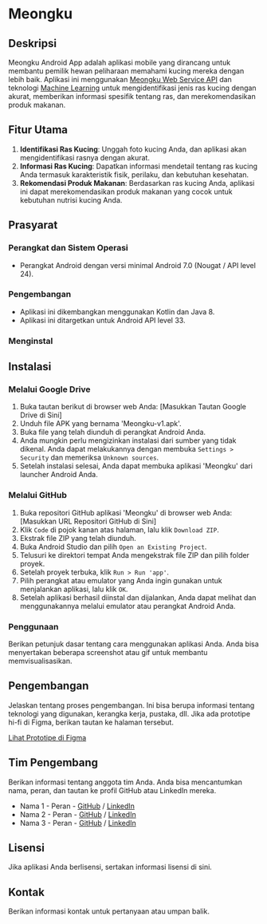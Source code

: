 # Meongku

## Deskripsi

Meongku Android App adalah aplikasi mobile yang dirancang untuk membantu pemilik hewan peliharaan memahami kucing mereka dengan lebih baik. Aplikasi ini menggunakan [Meongku Web Service API](https://github.com/arisafriyanto/meongku-capstone-project/tree/main/Cloud_computing) dan teknologi [Machine Learning](https://github.com/arisafriyanto/meongku-capstone-project/tree/main/Machine_learning) untuk mengidentifikasi jenis ras kucing dengan akurat, memberikan informasi spesifik tentang ras, dan merekomendasikan produk makanan.


## Fitur Utama

1. **Identifikasi Ras Kucing**: Unggah foto kucing Anda, dan aplikasi akan mengidentifikasi rasnya dengan akurat.
2. **Informasi Ras Kucing**: Dapatkan informasi mendetail tentang ras kucing Anda termasuk karakteristik fisik, perilaku, dan kebutuhan kesehatan.
3. **Rekomendasi Produk Makanan**: Berdasarkan ras kucing Anda, aplikasi ini dapat merekomendasikan produk makanan yang cocok untuk kebutuhan nutrisi kucing Anda.

## Prasyarat

### Perangkat dan Sistem Operasi
- Perangkat Android dengan versi minimal Android 7.0 (Nougat / API level 24). 

### Pengembangan
- Aplikasi ini dikembangkan menggunakan Kotlin dan Java 8.
- Aplikasi ini ditargetkan untuk Android API level 33.

### Menginstal

## Instalasi

### Melalui Google Drive

1. Buka tautan berikut di browser web Anda: [Masukkan Tautan Google Drive di Sini]
2. Unduh file APK yang bernama 'Meongku-v1.apk'.
3. Buka file yang telah diunduh di perangkat Android Anda.
4. Anda mungkin perlu mengizinkan instalasi dari sumber yang tidak dikenal. Anda dapat melakukannya dengan membuka `Settings > Security` dan memeriksa `Unknown sources`.
5. Setelah instalasi selesai, Anda dapat membuka aplikasi 'Meongku' dari launcher Android Anda.

### Melalui GitHub

1. Buka repositori GitHub aplikasi 'Meongku' di browser web Anda: [Masukkan URL Repositori GitHub di Sini]
2. Klik `Code` di pojok kanan atas halaman, lalu klik `Download ZIP`.
3. Ekstrak file ZIP yang telah diunduh.
4. Buka Android Studio dan pilih `Open an Existing Project`.
5. Telusuri ke direktori tempat Anda mengekstrak file ZIP dan pilih folder proyek.
6. Setelah proyek terbuka, klik `Run > Run 'app'`.
7. Pilih perangkat atau emulator yang Anda ingin gunakan untuk menjalankan aplikasi, lalu klik `OK`.
8. Setelah aplikasi berhasil diinstal dan dijalankan, Anda dapat melihat dan menggunakannya melalui emulator atau perangkat Android Anda.

### Penggunaan

Berikan petunjuk dasar tentang cara menggunakan aplikasi Anda. Anda bisa menyertakan beberapa screenshot atau gif untuk membantu memvisualisasikan.

## Pengembangan

Jelaskan tentang proses pengembangan. Ini bisa berupa informasi tentang teknologi yang digunakan, kerangka kerja, pustaka, dll. Jika ada prototipe hi-fi di Figma, berikan tautan ke halaman tersebut.

[Lihat Prototipe di Figma](link-ke-figma-Anda)

## Tim Pengembang

Berikan informasi tentang anggota tim Anda. Anda bisa mencantumkan nama, peran, dan tautan ke profil GitHub atau LinkedIn mereka.

- Nama 1 - Peran - [GitHub](link) / [LinkedIn](link)
- Nama 2 - Peran - [GitHub](link) / [LinkedIn](link)
- Nama 3 - Peran - [GitHub](link) / [LinkedIn](link)

## Lisensi

Jika aplikasi Anda berlisensi, sertakan informasi lisensi di sini.

## Kontak

Berikan informasi kontak untuk pertanyaan atau umpan balik.
